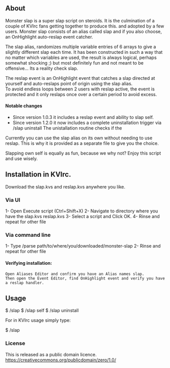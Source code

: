 ## About

Monster slap is a super slap script on steroids.
It is the culmination of a couple of KVIrc fans getting together to produce this. and adopted by a few users.
Monster slap consists of an alias called slap and if you also choose, an OnHighlight auto-reslap event catcher.

The slap alias, randomizes multiple variable entries of 6 arrays to give a slightly different slap each time.
It has been constructed in such a way that no matter which variables are used, the result is always logical,
perhaps somewhat shocking ;) but most definitely fun and not meant to be offensive... Its a reality check slap.

The reslap event is an OnHighlight event that catches a slap directed at yourself and auto-reslaps
point of origin using the slap alias.  
To avoid endless loops between 2 users with reslap active, the event is protected and
it only reslaps once over a certain period to avoid excess.

#### Notable changes

* Since version 1.0.3 it includes a reslap event and ability to slap self.
* Since version 1.2.0 it now includes a complete uninstallation trigger via /slap uninstall
  The unistallation routine checks if the 

Currently you can use the slap alias on its own without needing to use reslap.
This is why it is provided as a separate file to give you the choice.

Slapping own self is equally as fun, because we why not?
Enjoy this script and use wisely.

## Installation in KVIrc.

Download the slap.kvs and reslap.kvs anywhere you like.

### Via UI

1- Open Execute script (Ctrl+Shift+X)
2- Navigate to directory where you have the slap.kvs reslap.kvs
3- Select a script and Click OK.
4- Rinse and repeat for other file

### Via command line

1- Type /parse path/to/where/you/downloaded/monster-slap
2- Rinse and repeat for other file

#### Verifying installation:
	Open Aliases Editor and confirm you have an Alias names slap.
	Then open the Event Editor, find OnHighlight event and verify you have a reslap handler.

## Usage

 $ /slap <nick>
 $ /slap self
 $ /slap uninstall

For in KVIrc usage simply type:

 $ /slap

### License

This is released as a public domain licence.
https://creativecommons.org/publicdomain/zero/1.0/
